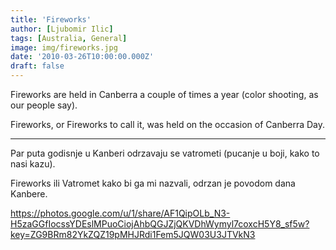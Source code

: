 ```yaml
---
title: 'Fireworks'
author: [Ljubomir Ilic]
tags: [Australia, General]
image: img/fireworks.jpg
date: '2010-03-26T10:00:00.000Z'
draft: false
---
```


Fireworks are held in Canberra a couple of times a year (color shooting, as our people say).

Fireworks, or Fireworks to call it, was held on the occasion of Canberra Day.

--------

Par puta godisnje u Kanberi odrzavaju se vatrometi (pucanje u boji, kako to nasi kazu).

Fireworks ili Vatromet kako bi ga mi nazvali, odrzan je povodom dana Kanbere.

https://photos.google.com/u/1/share/AF1QipOLb_N3-H5zaGGfIocssYDEslMPuoCiojAhbQGJZjQKVDhWymyl7coxcH5Y8_sf5w?key=ZG9BRm82YkZQZ19pMHJRdi1Fem5JQW03U3JTVkN3
